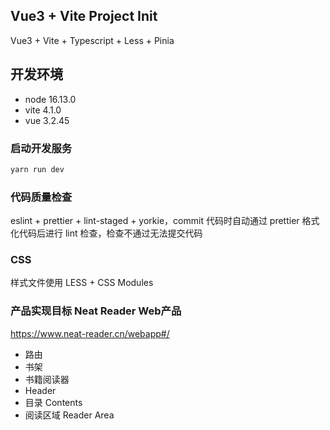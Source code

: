 ## Vue3 + Vite Project Init

Vue3 + Vite + Typescript + Less + Pinia

## 开发环境

- node 16.13.0
- vite 4.1.0
- vue 3.2.45

### 启动开发服务

```bash
yarn run dev
```

### 代码质量检查

eslint + prettier + lint-staged + yorkie，commit 代码时自动通过 prettier 格式化代码后进行 lint 检查，检查不通过无法提交代码

### CSS

样式文件使用 LESS + CSS Modules

### 产品实现目标 Neat Reader Web产品
https://www.neat-reader.cn/webapp#/

- 路由
 - 书架
 - 书籍阅读器
  - Header
  - 目录 Contents
  - 阅读区域 Reader Area
  
